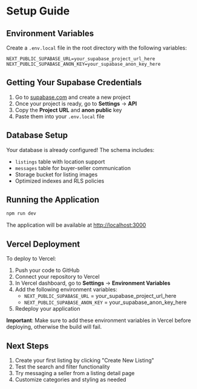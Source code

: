 # Setup Guide

## Environment Variables

Create a `.env.local` file in the root directory with the following variables:

```env
NEXT_PUBLIC_SUPABASE_URL=your_supabase_project_url_here
NEXT_PUBLIC_SUPABASE_ANON_KEY=your_supabase_anon_key_here
```

## Getting Your Supabase Credentials

1. Go to [supabase.com](https://supabase.com) and create a new project
2. Once your project is ready, go to **Settings** → **API**
3. Copy the **Project URL** and **anon public** key
4. Paste them into your `.env.local` file

## Database Setup

Your database is already configured! The schema includes:
- `listings` table with location support
- `messages` table for buyer-seller communication
- Storage bucket for listing images
- Optimized indexes and RLS policies

## Running the Application

```bash
npm run dev
```

The application will be available at [http://localhost:3000](http://localhost:3000)

## Vercel Deployment

To deploy to Vercel:

1. Push your code to GitHub
2. Connect your repository to Vercel
3. In Vercel dashboard, go to **Settings** → **Environment Variables**
4. Add the following environment variables:
   - `NEXT_PUBLIC_SUPABASE_URL` = your_supabase_project_url_here
   - `NEXT_PUBLIC_SUPABASE_ANON_KEY` = your_supabase_anon_key_here
5. Redeploy your application

**Important**: Make sure to add these environment variables in Vercel before deploying, otherwise the build will fail.

## Next Steps

1. Create your first listing by clicking "Create New Listing"
2. Test the search and filter functionality
3. Try messaging a seller from a listing detail page
4. Customize categories and styling as needed
